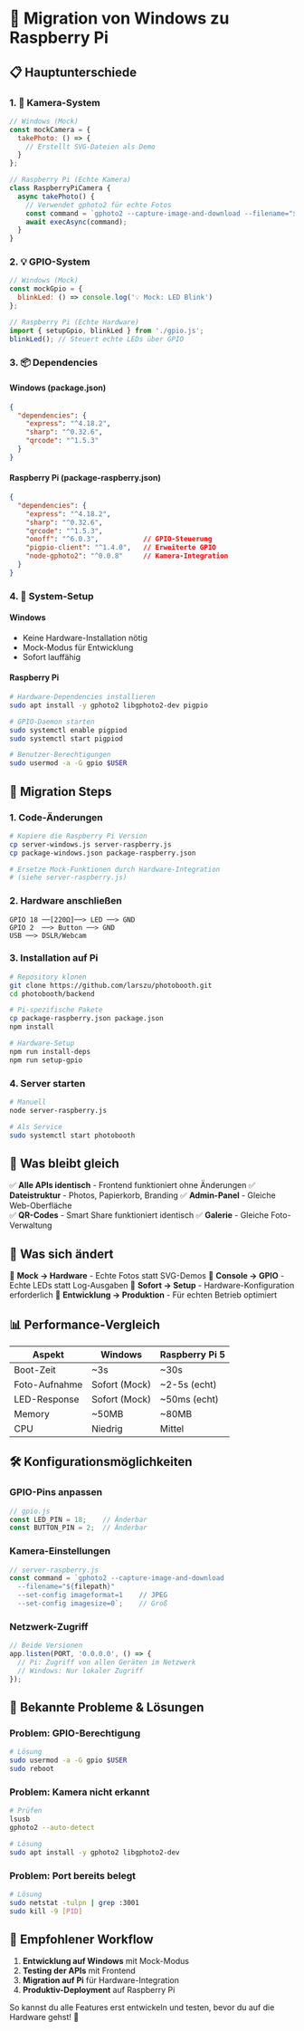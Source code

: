 # 🔄 Migration von Windows zu Raspberry Pi

## 📋 Hauptunterschiede

### 1. 📸 **Kamera-System**
```javascript
// Windows (Mock)
const mockCamera = {
  takePhoto: () => {
    // Erstellt SVG-Dateien als Demo
  }
};

// Raspberry Pi (Echte Kamera)
class RaspberryPiCamera {
  async takePhoto() {
    // Verwendet gphoto2 für echte Fotos
    const command = `gphoto2 --capture-image-and-download --filename="${filepath}"`;
    await execAsync(command);
  }
}
```

### 2. 💡 **GPIO-System**
```javascript
// Windows (Mock)
const mockGpio = {
  blinkLed: () => console.log('💡 Mock: LED Blink')
};

// Raspberry Pi (Echte Hardware)
import { setupGpio, blinkLed } from './gpio.js';
blinkLed(); // Steuert echte LEDs über GPIO
```

### 3. 📦 **Dependencies**

#### Windows (package.json)
```json
{
  "dependencies": {
    "express": "^4.18.2",
    "sharp": "^0.32.6",
    "qrcode": "^1.5.3"
  }
}
```

#### Raspberry Pi (package-raspberry.json)
```json
{
  "dependencies": {
    "express": "^4.18.2",
    "sharp": "^0.32.6", 
    "qrcode": "^1.5.3",
    "onoff": "^6.0.3",           // GPIO-Steuerung
    "pigpio-client": "^1.4.0",   // Erweiterte GPIO
    "node-gphoto2": "^0.0.8"     // Kamera-Integration
  }
}
```

### 4. 🔧 **System-Setup**

#### Windows
- Keine Hardware-Installation nötig
- Mock-Modus für Entwicklung
- Sofort lauffähig

#### Raspberry Pi
```bash
# Hardware-Dependencies installieren
sudo apt install -y gphoto2 libgphoto2-dev pigpio

# GPIO-Daemon starten
sudo systemctl enable pigpiod
sudo systemctl start pigpiod

# Benutzer-Berechtigungen
sudo usermod -a -G gpio $USER
```

## 🚀 **Migration Steps**

### 1. Code-Änderungen
```bash
# Kopiere die Raspberry Pi Version
cp server-windows.js server-raspberry.js
cp package-windows.json package-raspberry.json

# Ersetze Mock-Funktionen durch Hardware-Integration
# (siehe server-raspberry.js)
```

### 2. Hardware anschließen
```
GPIO 18 ──[220Ω]──> LED ──> GND
GPIO 2  ──> Button ──> GND
USB ──> DSLR/Webcam
```

### 3. Installation auf Pi
```bash
# Repository klonen
git clone https://github.com/larszu/photobooth.git
cd photobooth/backend

# Pi-spezifische Pakete
cp package-raspberry.json package.json
npm install

# Hardware-Setup
npm run install-deps
npm run setup-gpio
```

### 4. Server starten
```bash
# Manuell
node server-raspberry.js

# Als Service
sudo systemctl start photobooth
```

## 🎯 **Was bleibt gleich**

✅ **Alle APIs identisch** - Frontend funktioniert ohne Änderungen
✅ **Dateistruktur** - Photos, Papierkorb, Branding
✅ **Admin-Panel** - Gleiche Web-Oberfläche  
✅ **QR-Codes** - Smart Share funktioniert identisch
✅ **Galerie** - Gleiche Foto-Verwaltung

## 🔧 **Was sich ändert**

🔄 **Mock → Hardware** - Echte Fotos statt SVG-Demos
🔄 **Console → GPIO** - Echte LEDs statt Log-Ausgaben
🔄 **Sofort → Setup** - Hardware-Konfiguration erforderlich
🔄 **Entwicklung → Produktion** - Für echten Betrieb optimiert

## 📊 **Performance-Vergleich**

| Aspekt | Windows | Raspberry Pi 5 |
|--------|---------|----------------|
| Boot-Zeit | ~3s | ~30s |
| Foto-Aufnahme | Sofort (Mock) | ~2-5s (echt) |
| LED-Response | Sofort (Mock) | ~50ms (echt) |
| Memory | ~50MB | ~80MB |
| CPU | Niedrig | Mittel |

## 🛠️ **Konfigurationsmöglichkeiten**

### GPIO-Pins anpassen
```javascript
// gpio.js
const LED_PIN = 18;    // Änderbar
const BUTTON_PIN = 2;  // Änderbar
```

### Kamera-Einstellungen
```javascript
// server-raspberry.js
const command = `gphoto2 --capture-image-and-download 
  --filename="${filepath}" 
  --set-config imageformat=1    // JPEG
  --set-config imagesize=0`;    // Groß
```

### Netzwerk-Zugriff
```javascript
// Beide Versionen
app.listen(PORT, '0.0.0.0', () => {
  // Pi: Zugriff von allen Geräten im Netzwerk
  // Windows: Nur lokaler Zugriff
});
```

## 🚨 **Bekannte Probleme & Lösungen**

### Problem: GPIO-Berechtigung
```bash
# Lösung
sudo usermod -a -G gpio $USER
sudo reboot
```

### Problem: Kamera nicht erkannt
```bash
# Prüfen
lsusb
gphoto2 --auto-detect

# Lösung
sudo apt install -y gphoto2 libgphoto2-dev
```

### Problem: Port bereits belegt
```bash
# Lösung
sudo netstat -tulpn | grep :3001
sudo kill -9 [PID]
```

## 📝 **Empfohlener Workflow**

1. **Entwicklung auf Windows** mit Mock-Modus
2. **Testing der APIs** mit Frontend
3. **Migration auf Pi** für Hardware-Integration
4. **Produktiv-Deployment** auf Raspberry Pi

So kannst du alle Features erst entwickeln und testen, bevor du auf die Hardware gehst! 🎯
